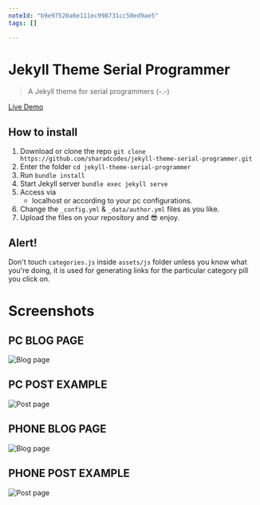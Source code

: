 ```yaml
---
noteId: "b9e97520a6e111ec998731cc50ed9ae5"
tags: []

---
```


# Jekyll Theme Serial Programmer

> A Jekyll theme for serial programmers (-.-)

[Live Demo](https://sharadcodes.github.io/jekyll-theme-serial-programmer/)

## How to install

1. Download or clone the repo
   `git clone https://github.com/sharadcodes/jekyll-theme-serial-programmer.git`
2. Enter the folder
   `cd jekyll-theme-serial-programmer`
3. Run
   `bundle install`
4. Start Jekyll server
   `bundle exec jekyll serve`
5. Access via
   - localhost or according to your pc configurations.
6. Change the `_config.yml` & `_data/author.yml` files as you like.
7. Upload the files on your repository and :sunglasses: enjoy.

## Alert!

Don't touch `categories.js` inside `assets/js` folder unless you know what you're doing, it is used for generating links for the particular category pill you click on.

# Screenshots

## PC BLOG PAGE

![Blog page](https://raw.githubusercontent.com/sharadcodes/jekyll-theme-serial-programmer/main/screenshots/pc_blog.png)

## PC POST EXAMPLE

![Post page](https://raw.githubusercontent.com/sharadcodes/jekyll-theme-serial-programmer/main/screenshots/pc_post.png)

## PHONE BLOG PAGE

![Blog page](https://raw.githubusercontent.com/sharadcodes/jekyll-theme-serial-programmer/main/screenshots/mobile_blog.png)

## PHONE POST EXAMPLE

![Post page](https://raw.githubusercontent.com/sharadcodes/jekyll-theme-serial-programmer/main/screenshots/mobile_post.png)
